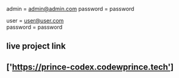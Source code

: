 admin = admin@admin.com
password = password


user = user@user.com    
password = password


## live project link 

## ['https://prince-codex.codewprince.tech']